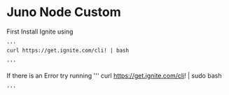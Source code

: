 # Juno Node Custom


First Install Ignite using 

    '''
    curl https://get.ignite.com/cli! | bash
    
    '''
If there is an Error try running 
    '''
    curl https://get.ignite.com/cli! | sudo bash
    
    '''
    
 
